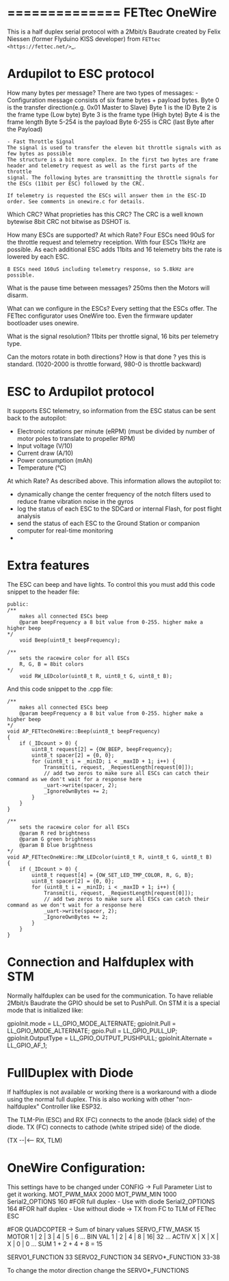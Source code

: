 ==============
FETtec OneWire
==============

This is a half duplex serial protocol with a 2Mbit/s Baudrate created by Felix Niessen (former Flyduino KISS developer) from `FETtec <https://fettec.net/>`_.


Ardupilot to ESC protocol
=========================

How many bytes per message?
There are two types of messages:
	- Configuration message consists of six frame bytes + payload bytes.
	Byte 0 is the transfer direction(e.g. 0x01 Master to Slave)
	Byte 1 is the ID
	Byte 2 is the frame type (Low byte)
	Byte 3 is the frame type (High byte)
	Byte 4 is the frame length
	Byte 5-254 is the payload
	Byte 6-255 is CRC (last Byte after the Payload)
	
	- Fast Throttle Signal
	The signal is used to transfer the eleven bit throttle signals with as few bytes as possible
	The structure is a bit more complex. In the first two bytes are frame header and telemetry request as well as the first parts of the throttle
	signal. The following bytes are transmitting the throttle signals for the ESCs (11bit per ESC) followed by the CRC. 
	
	If telemetry is requested the ESCs will answer them in the ESC-ID order. See comments in onewire.c for details.
	
Which CRC? What proprieties has this CRC?
	The CRC is a well known bytewise 8bit CRC not bitwise as DSHOT is. 


How many ESCs are supported? At which Rate?
	Four ESCs need 90uS for the throttle request and telemetry receiption. With four ESCs 11kHz are possible. As each additional ESC adds 11bits
	and 16 telemetry bits the rate is lowered by each ESC. 
	
	8 ESCs need 160uS including telemetry response, so 5.8kHz are possible. 
	
	
What is the pause time between messages?
	250ms then the Motors will disarm.
	
What can we configure in the ESCs?
	Every setting that the ESCs offer. The FETtec configurator uses OneWire too. Even the firmware updater bootloader uses onewire. 
	
What is the signal resolution?
	11bits per throttle signal, 16 bits per telemetry type.
	
Can the motors rotate in both directions? How is that done ?
	yes this is standard. (1020-2000 is throttle forward, 980-0 is throttle backward)
	
	
ESC to Ardupilot protocol
=========================

It supports ESC telemetry, so information from the ESC status can be sent back to the autopilot:

- Electronic rotations per minute (eRPM) (must be divided by number of motor poles to translate to propeller RPM)
- Input voltage (V/10)
- Current draw (A/10)
- Power consumption (mAh)
- Temperature (°C)

At which Rate?
 As described above. 
This information allows the autopilot to:

- dynamically change the center frequency of the notch filters used to reduce frame vibration noise in the gyros
- log the status of each ESC to the SDCard or internal Flash, for post flight analysis
- send the status of each ESC to the Ground Station or companion computer for real-time monitoring
- 

Extra features
==============

The ESC can beep and have lights. To control this you must add this code snippet to the header file:

```
public:
/**
    makes all connected ESCs beep
    @param beepFrequency a 8 bit value from 0-255. higher make a higher beep
*/
    void Beep(uint8_t beepFrequency);

/**
    sets the racewire color for all ESCs
    R, G, B = 8bit colors
*/
    void RW_LEDcolor(uint8_t R, uint8_t G, uint8_t B);
```

And this code snippet to the .cpp file:

```
/**
    makes all connected ESCs beep
    @param beepFrequency a 8 bit value from 0-255. higher make a higher beep
*/
void AP_FETtecOneWire::Beep(uint8_t beepFrequency)
{
    if (_IDcount > 0) {
        uint8_t request[2] = {OW_BEEP, beepFrequency};
        uint8_t spacer[2] = {0, 0};
        for (uint8_t i = _minID; i < _maxID + 1; i++) {
            Transmit(i, request, _RequestLength[request[0]]);
            // add two zeros to make sure all ESCs can catch their command as we don't wait for a response here
            _uart->write(spacer, 2);
            _IgnoreOwnBytes += 2;
        }
    }
}

/**
    sets the racewire color for all ESCs
    @param R red brightness
    @param G green brightness
    @param B blue brightness
*/
void AP_FETtecOneWire::RW_LEDcolor(uint8_t R, uint8_t G, uint8_t B)
{
    if (_IDcount > 0) {
        uint8_t request[4] = {OW_SET_LED_TMP_COLOR, R, G, B};
        uint8_t spacer[2] = {0, 0};
        for (uint8_t i = _minID; i < _maxID + 1; i++) {
            Transmit(i, request, _RequestLength[request[0]]);
            // add two zeros to make sure all ESCs can catch their command as we don't wait for a response here
            _uart->write(spacer, 2);
            _IgnoreOwnBytes += 2;
        }
    }
}
```

Connection and Halfduplex with STM
==================================
Normally halfduplex can be used for the communication. 
To have reliable 2Mbit/s Baudrate the GPIO should be set to PushPull.
On STM it is a special mode that is initialized like:

gpioInit.mode = LL_GPIO_MODE_ALTERNATE;
gpioInit.Pull = LL_GPIO_MODE_ALTERNATE;
gpio.Pull = LL_GPIO_PULL_UP;
gpioInit.OutputType = LL_GPIO_OUTPUT_PUSHPULL;
gpioInit.Alternate = LL_GPIO_AF_1;



FullDuplex with Diode
==================================
If halfduplex is not available or working there is a workaround with a diode using the normal full duplex.
This is also working with other "non-halfduplex" Controller like ESP32.

The TLM-Pin (ESC) and RX (FC) connects to the anode (black side) of the diode.
TX (FC) connects to cathode (white striped side) of the diode.

 (TX --|<-- RX, TLM)
 
 
OneWire Configuration:
==================================
This settings have to be changed under CONFIG -> Full Parameter List to get it working.
MOT_PWM_MAX 2000
MOT_PWM_MIN 1000
Serial2_OPTIONS 160 #FOR full duplex - Use with diode
Serial2_OPTIONS 164 #FOR half duplex - Use without diode -> TX from FC to TLM of FETtec ESC

#FOR QUADCOPTER -> Sum of binary values
SERVO_FTW_MASK 15 
MOTOR 		1 | 2 | 3 | 4 | 5 | 6  ...
BIN VAL	1 | 2 | 4 | 8 | 16| 32 ...
ACTIV		X | X | X | X | 0 | 0  ...
SUM     	1 + 2 + 4 + 8 = 15

SERVO1_FUNCTION 33
SERVO2_FUNCTION 34
SERVO*_FUNCTION 33-38

To change the motor direction change the SERVO*_FUNCTIONS
